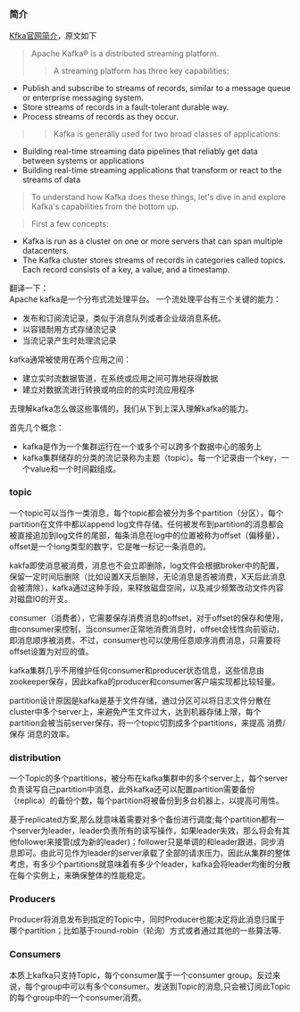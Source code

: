 # 

### 简介

[Kfka官网简介](http://kafka.apache.org/intro)，原文如下
>Apache Kafka® is a distributed streaming platform.
>>A streaming platform has three key capabilities:
>>
  * Publish and subscribe to streams of records, similar to a message queue or enterprise messaging system.
  * Store streams of records in a fault-tolerant durable way.
  * Process streams of records as they occur.

>>Kafka is generally used for two broad classes of applications:
>>
  * Building real-time streaming data pipelines that reliably get data between systems or applications
  * Building real-time streaming applications that transform or react to the streams of data

>To understand how Kafka does these things, let's dive in and explore Kafka's capabilities from the bottom up.

>First a few concepts:
>
  * Kafka is run as a cluster on one or more servers that can span multiple datacenters.
  * The Kafka cluster stores streams of records in categories called topics.
Each record consists of a key, a value, and a timestamp.

翻译一下：   
Apache kafka是一个分布式流处理平台。
一个流处理平台有三个关键的能力：

  * 发布和订阅流记录，类似于消息队列或者企业级消息系统。
  * 以容错耐用方式存储流记录
  * 当流记录产生时处理流记录

kafka通常被使用在两个应用之间：

  * 建立实时流数据管道，在系统或应用之间可靠地获得数据
  * 建立对数据流进行转换或响应的的实时流应用程序

去理解kafka怎么做这些事情的，我们从下到上深入理解kafka的能力。

首先几个概念：
  
  * kafka是作为一个集群运行在一个或多个可以跨多个数据中心的服务上
  * kafka集群储存的分类的流记录称为主题（topic）。每一个记录由一个key，一个value和一个时间戳组成。

### topic
一个topic可以当作一类消息，每个topic都会被分为多个partition（分区），每个partition在文件中都以append log文件存储。任何被发布到partition的消息都会被直接追加到log文件的尾部，每条消息在log中的位置被称为offset（偏移量），offset是一个long类型的数字，它是唯一标记一条消息的。

kakfa即使消息被消费，消息也不会立即删除，log文件会根据broker中的配置，保留一定时间后删除（比如设置X天后删除，无论消息是否被消费，X天后此消息会被清除），kafka通过这种手段，来释放磁盘空间，以及减少频繁改动文件内容对磁盘IO的开支。

consumer（消费者），它需要保存消费消息的offset，对于offset的保存和使用，由consumer来控制，当consumer正常地消费消息时，offset会线性向前驱动，即消息顺序被消费。不过，consumer也可以使用任意顺序消费消息，只需要将offset设置为对应的值。

kafka集群几乎不用维护任何consumer和producer状态信息，这些信息由zookeeper保存，因此kafka的producer和consumer客户端实现都比较轻量。

partition设计原因是kafka是基于文件存储，通过分区可以将日志文件分散在cluster中多个server上，来避免产生文件过大，达到机器存储上限，每个partition会被当前server保存，将一个topic切割成多个partitions，来提高 消费/保存 消息的效率。

### distribution

一个Topic的多个partitions，被分布在kafka集群中的多个server上，每个server负责读写自己partition中消息，此外kafka还可以配置partition需要备份（replica）的备份个数，每个partition将被备份到多台机器上，以提高可用性。

基于replicated方案,那么就意味着需要对多个备份进行调度;每个partition都有一个server为leader，leader负责所有的读写操作，如果leader失效，那么将会有其他follower来接管(成为新的leader)；follower只是单调的和leader跟进，同步消息即可。由此可见作为leader的server承载了全部的请求压力，因此从集群的整体考虑，有多少个partitions就意味着有多少个leader，kafka会将leader均衡的分散在每个实例上，来确保整体的性能稳定。

### Producers
Producer将消息发布到指定的Topic中，同时Producer也能决定将此消息归属于哪个partition；比如基于round-robin（轮询）方式或者通过其他的一些算法等.
 
### Consumers
本质上kafka只支持Topic，每个consumer属于一个consumer group。反过来说，每个group中可以有多个consumer。发送到Topic的消息,只会被订阅此Topic的每个group中的一个consumer消费。